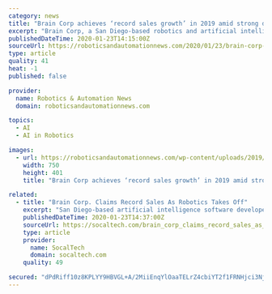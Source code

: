 ```yaml
---
category: news
title: "Brain Corp achieves ‘record sales growth’ in 2019 amid strong demand for autonomous mobile robots"
excerpt: "Brain Corp, a San Diego-based robotics and artificial intelligence company, says it achieved “record sales and revenue growth in 2019” as retailers increasingly turn to robotic solutions to reduce costs and enhance in-store experiences. Brain Corp achieved more than a 300 percent increase in revenue last year, fueled by a surge in interest ..."
publishedDateTime: 2020-01-23T14:15:00Z
sourceUrl: https://roboticsandautomationnews.com/2020/01/23/brain-corp-achieves-record-sales-growth-in-2019-amid-strong-demand-for-autonomous-mobile-robots/28946/
type: article
quality: 41
heat: -1
published: false

provider:
  name: Robotics & Automation News
  domain: roboticsandautomationnews.com

topics:
  - AI
  - AI in Robotics

images:
  - url: https://roboticsandautomationnews.com/wp-content/uploads/2019/04/brain-corp-new-vehicle-copy.jpg
    width: 750
    height: 401
    title: "Brain Corp achieves ‘record sales growth’ in 2019 amid strong demand for autonomous mobile robots"

related:
  - title: "Brain Corp. Claims Record Sales As Robotics Takes Off"
    excerpt: "San Diego-based artificial intelligence software developer Brain Corp says it is saw \"record sales and revenue growth\" in 2019, on strong retailer demand for autonomous, mobile robots. The company said that its saw a more thn 300 percent increase in its revenues last year due to a \"surge\" in interest in floor care machines that are powered by ..."
    publishedDateTime: 2020-01-23T14:37:00Z
    sourceUrl: https://socaltech.com/brain_corp_claims_record_sales_as_robotics_takes_off/s-0079426.html
    type: article
    provider:
      name: SocalTech
      domain: socaltech.com
    quality: 49

secured: "dPdRiff10z8KPLYY9HBVGL+A/2MiiEnqYlOaaTELrZ4cbiYT2f1FRNHjci3Nj5+Y9c6HUc4Y13Z7/ynqeaRDDIreiNeAdRbYwr5JpuvGAeT5wHUOUaqHgLJqHpNo+TiRyekLloqYC5Mpu3nDATJtZl0bj27TTQTUy+7/VtqNeo8n6FkMlltjlEzo27V5qYIemfk4hkuAJjvNqDqrK8AvqdmoN/587EBLkVAeW95TRP9J0Li1wGauuVwFkPfXAAyEh5k6V4lC5EpLuN0RmuZbrvCEdwgWbtBKv7fH1E0P651/jFRwP3qcM6i8DFuhB2fg;LkvxiUNVXGzzAuInKqd8Vg=="
---
```


